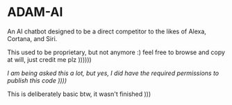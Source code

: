 # ADAM-AI
An AI chatbot designed to be a direct competitor to the likes of Alexa, Cortana, and Siri.

This used to be proprietary, but not anymore :) feel free to browse and copy at will, just credit me plz ))))))

<i>I am being asked this a lot, but yes, I did have the required permissions to publish this code ))))</i>

This is deliberately basic btw, it wasn't finished )))
